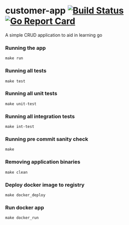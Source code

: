 # customer-app [![Build Status](https://travis-ci.com/albertowusuasare/customer-app.svg?branch=master)](https://travis-ci.com/albertowusuasare/customer-app) [![Go Report Card](https://goreportcard.com/badge/github.com/albertowusuasare/customer-app)](https://goreportcard.com/report/github.com/albertowusuasare/customer-app)
A simple CRUD application to aid in learning go

### Running the app
``` make run ```

### Running all tests
``` make test ```

### Running all unit tests
``` make unit-test ```

### Running all integration tests
``` make int-test ```

### Running pre commit sanity check
``` make ```

### Removing application binaries
``` make clean ```

### Deploy docker image to registry
``` make docker_deploy ```

### Run docker app
``` make docker_run ```

